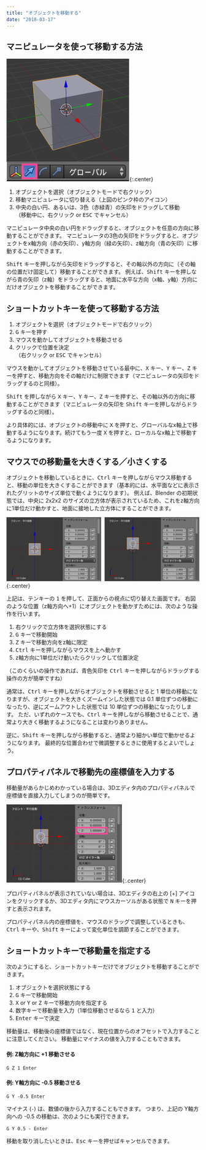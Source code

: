 ```yaml
---
title: "オブジェクトを移動する"
date: "2018-03-17"
---
```


マニピュレータを使って移動する方法
----

![move.png](move.png){:.center}

1. オブジェクトを選択（オブジェクトモードで右クリック）
2. 移動マニピュレータに切り替える（上図のピンク枠のアイコン）
3. 中央の白い円、あるいは、3色（赤緑青）の矢印をドラッグして移動<br>（移動中に、右クリック or <kbd>ESC</kbd> でキャンセル）

マニピュレータ中央の白い円をドラッグすると、オブジェクトを任意の方向に移動することができます。
マニピュレータの3色の矢印をドラッグすると、オブジェクトをx軸方向（赤の矢印）、y軸方向（緑の矢印）、z軸方向（青の矢印）に移動することができます。

<kbd>Shift</kbd> キーを押しながら矢印をドラッグすると、その軸以外の方向に（その軸の位置だけ固定して）移動することができます。
例えば、<kbd>Shift</kbd> キーを押しながら青の矢印（z軸）をドラッグすると、地面に水平な方向（x軸、y軸）方向にだけオブジェクトを移動することができます。


ショートカットキーを使って移動する方法
----

1. オブジェクトを選択（オブジェクトモードで右クリック）
2. <kbd>G</kbd> キーを押す
3. マウスを動かしてオブジェクトを移動させる
4. クリックで位置を決定<br>（右クリック or <kbd>ESC</kbd> でキャンセル）

マウスを動かしてオブジェクトを移動させている最中に、<kbd>X</kbd> キー、<kbd>Y</kbd> キー、<kbd>Z</kbd> キーを押すと、移動方向をその軸だけに制限できます（マニピュレータの矢印をドラッグするのと同様）。

<kbd>Shift</kbd> を押しながら <kbd>X</kbd> キー、<kbd>Y</kbd> キー、<kbd>Z</kbd> キーを押すと、その軸以外の方向に移動することができます（マニピュレータの矢印を <kbd>Shift</kbd> キーを押しながらドラッグするのと同様）。

<div class="note">
より具体的には、オブジェクトの移動中に <kbd>X</kbd> を押すと、グローバルなx軸上で移動するようになります。続けてもう一度 <kbd>X</kbd> を押すと、ローカルなx軸上で移動するようになります。
</div>


マウスでの移動量を大きくする／小さくする
----

オブジェクトを移動しているときに、<kbd>Ctrl</kbd> キーを押しながらマウス移動すると、移動の単位を大きくすることができます（基本的には、水平面などに表示されたグリットのサイズ単位で動くようになります）。
例えば、Blender の初期状態では、中央に 2x2x2 のサイズの立方体が表示されているため、これをz軸方向に1単位だけ動かすと、地面に接地した立方体にすることができます。

![move2.png](move2.png){:.center}

上記は、テンキーの <kbd>1</kbd> を押して、正面からの視点に切り替えた画面です。
右図のような位置（z軸方向へ+1）にオブジェクトを動かすためには、次のような操作を行います。

1. 右クリックで立方体を選択状態にする
2. <kbd>G</kbd> キーで移動開始
3. <kbd>Z</kbd> キーで移動方向をz軸に限定
4. <kbd>Ctrl</kbd> キーを押しながらマウスを上へ動かす
5. z軸方向に1単位だけ動いたらクリックして位置決定

（このくらいの操作であれば、青色矢印を <kbd>Ctrl</kbd> キーを押しながらドラッグする操作の方が簡単ですね）

<div class="note">
通常は、<kbd>Ctrl</kbd> キーを押しながらオブジェクトを移動させると 1 単位の移動になりますが、オブジェクトを大きくズームインした状態では 0.1 単位ずつの移動になったり、逆にズームアウトした状態では 10 単位ずつの移動になったりします。
ただ、いずれのケースでも、<kbd>Ctrl</kbd> キーを押しながら移動させることで、通常より大きく移動するようになることは変わりありません。
</div>

逆に、<kbd>Shift</kbd> キーを押しながら移動すると、通常より細かい単位で動かせるようになります。
最終的な位置合わせで微調整するときに使用するとよいでしょう。


プロパティパネルで移動先の座標値を入力する
----

移動量があらかじめわかっている場合は、3Dエディタ内のプロパティパネルで座標値を直接入力してしまうのが簡単です。

![move3.png](move3.png){:.center}

プロパティパネルが表示されていない場合は、3Dエディタの右上の [+] アイコンをクリックするか、3Dエディタ内にマウスカーソルがある状態で <kbd>N</kbd> キーを押すと表示されます。

プロパティパネル内の座標値を、マウスのドラッグで調整しているときも、<kbd>Ctrl</kbd> キーや、<kbd>Shift</kbd> キーによって変化単位を調節することができます。


ショートカットキーで移動量を指定する
----

次のようにすると、ショートカットキーだけでオブジェクトを移動することができます。

1. オブジェクトを選択状態にする
2. <kbd>G</kbd> キーで移動開始
3. <kbd>X</kbd> or <kbd>Y</kbd> or <kbd>Z</kbd> キーで移動方向を指定する
4. 数字キーで移動量を入力（1単位移動させるなら <kbd>1</kbd> と入力）
5. <kbd>Enter</kbd> キーで決定

移動量は、移動後の座標値ではなく、現在位置からのオフセットで入力することに注意してください。
移動量にマイナスの値を入力することもできます。

#### 例: Z軸方向に +1 移動させる

~~~
G Z 1 Enter
~~~

#### 例: Y軸方向に -0.5 移動させる

~~~
G Y -0.5 Enter
~~~

マイナス (`-`) は、数値の後から入力することもできます。
つまり、上記の Y軸方向への -0.5 の移動は、次のようにも実行できます。

~~~
G Y 0.5 - Enter
~~~

移動を取り消したいときは、<kbd>Esc</kbd> キーを押せばキャンセルできます。


